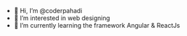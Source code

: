 - 👋 Hi, I’m @coderpahadi
- 👀 I’m interested in web designing 
- 🌱 I’m currently learning the framework Angular & ReactJs

<!---
coderpahadi/coderpahadi is a ✨ special ✨ repository because its `README.md` (this file) appears on your GitHub profile.
You can click the Preview link to take a look at your changes.
--->
